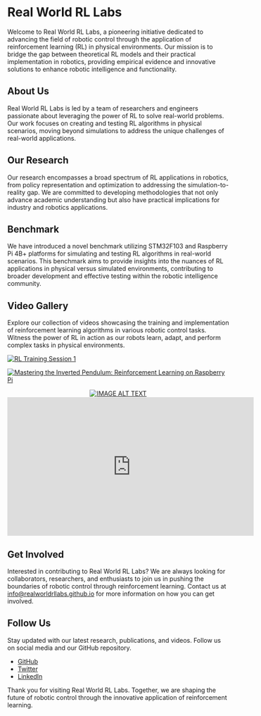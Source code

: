 # Real World RL Labs

Welcome to Real World RL Labs, a pioneering initiative dedicated to advancing the field of robotic control through the application of reinforcement learning (RL) in physical environments. Our mission is to bridge the gap between theoretical RL models and their practical implementation in robotics, providing empirical evidence and innovative solutions to enhance robotic intelligence and functionality.

## About Us

Real World RL Labs is led by a team of researchers and engineers passionate about leveraging the power of RL to solve real-world problems. Our work focuses on creating and testing RL algorithms in physical scenarios, moving beyond simulations to address the unique challenges of real-world applications.

## Our Research

Our research encompasses a broad spectrum of RL applications in robotics, from policy representation and optimization to addressing the simulation-to-reality gap. We are committed to developing methodologies that not only advance academic understanding but also have practical implications for industry and robotics applications.


<!---
## Manuscript Authorship (To be revealed after blind review process)

This research was conducted by a dedicated team from the University of [Anonymous] specializing in robotics and artificial intelligence. The project lead is Dr. [Anonymous], a renowned expert in reinforcement learning applications.

For more information and inquiries, please contact us at [anonymous@example.com].
-->



## Benchmark

We have introduced a novel benchmark utilizing STM32F103 and Raspberry Pi 4B+ platforms for simulating and testing RL algorithms in real-world scenarios. This benchmark aims to provide insights into the nuances of RL applications in physical versus simulated environments, contributing to broader development and effective testing within the robotic intelligence community.

## Video Gallery

Explore our collection of videos showcasing the training and implementation of reinforcement learning algorithms in various robotic control tasks. Witness the power of RL in action as our robots learn, adapt, and perform complex tasks in physical environments.

[![RL Training Session 1](http://img.youtube.com/vi/VIDEO_ID/0.jpg)](http://www.youtube.com/watch?v=VIDEO_ID "RL Training Session 1")

[![Mastering the Inverted Pendulum: Reinforcement Learning on Raspberry Pi](https://res.cloudinary.com/marcomontalbano/image/upload/v1711451412/video_to_markdown/images/youtube--LGF2Fo9rasg-c05b58ac6eb4c4700831b2b3070cd403.jpg)](https://www.youtube.com/watch?v=LGF2Fo9rasg "Mastering the Inverted Pendulum: Reinforcement Learning on Raspberry Pi")

<div align="center">
  <a href="https://www.youtube.com/watch?v=LGF2Fo9rasg"><img src="https://img.youtube.com/vi/LGF2Fo9rasg/0.jpg" alt="IMAGE ALT TEXT"></a>
</div>


<iframe width="560" height="315"
src="https://www.youtube.com/embed/LGF2Fo9rasg" 
frameborder="0" 
allow="accelerometer; autoplay; encrypted-media; gyroscope; picture-in-picture" 
allowfullscreen></iframe>



## Get Involved

Interested in contributing to Real World RL Labs? We are always looking for collaborators, researchers, and enthusiasts to join us in pushing the boundaries of robotic control through reinforcement learning. Contact us at [info@realworldrllabs.github.io](mailto:info@realworldrllabs.github.io) for more information on how you can get involved.

## Follow Us

Stay updated with our latest research, publications, and videos. Follow us on social media and our GitHub repository.

- [GitHub](https://github.com/Ethan-Chen-plus/RL-Robotic-Control-Benchmark)
- [Twitter](#)
- [LinkedIn](#)

Thank you for visiting Real World RL Labs. Together, we are shaping the future of robotic control through the innovative application of reinforcement learning.
